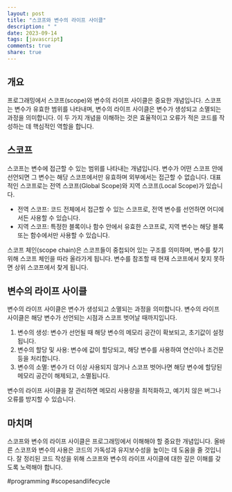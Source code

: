 ```yaml
---
layout: post
title: "스코프와 변수의 라이프 사이클"
description: " "
date: 2023-09-14
tags: [javascript]
comments: true
share: true
---
```


## 개요
프로그래밍에서 스코프(scope)와 변수의 라이프 사이클은 중요한 개념입니다. 스코프는 변수가 유효한 범위를 나타내며, 변수의 라이프 사이클은 변수가 생성되고 소멸되는 과정을 의미합니다. 이 두 가지 개념을 이해하는 것은 효율적이고 오류가 적은 코드를 작성하는 데 핵심적인 역할을 합니다.

## 스코프
스코프는 변수에 접근할 수 있는 범위를 나타내는 개념입니다. 변수가 어떤 스코프 안에 선언되면 그 변수는 해당 스코프에서만 유효하며 외부에서는 접근할 수 없습니다. 대표적인 스코프로는 전역 스코프(Global Scope)와 지역 스코프(Local Scope)가 있습니다.

- 전역 스코프: 코드 전체에서 접근할 수 있는 스코프로, 전역 변수를 선언하면 어디에서든 사용할 수 있습니다.
- 지역 스코프: 특정한 블록이나 함수 안에서 유효한 스코프로, 지역 변수는 해당 블록 또는 함수에서만 사용할 수 있습니다.

스코프 체인(scope chain)은 스코프들이 중첩되어 있는 구조를 의미하며, 변수를 찾기 위해 스코프 체인을 따라 올라가게 됩니다. 변수를 참조할 때 현재 스코프에서 찾지 못하면 상위 스코프에서 찾게 됩니다.

## 변수의 라이프 사이클
변수의 라이프 사이클은 변수가 생성되고 소멸되는 과정을 의미합니다. 변수의 라이프 사이클은 해당 변수가 선언되는 시점과 스코프 벗어날 때까지입니다.

1. 변수의 생성: 변수가 선언될 때 해당 변수의 메모리 공간이 확보되고, 초기값이 설정됩니다.
2. 변수의 할당 및 사용: 변수에 값이 할당되고, 해당 변수를 사용하여 연산이나 조건문 등을 처리합니다.
3. 변수의 소멸: 변수가 더 이상 사용되지 않거나 스코프 벗어나면 해당 변수에 할당된 메모리 공간이 해제되고, 소멸됩니다.

변수의 라이프 사이클을 잘 관리하면 메모리 사용량을 최적화하고, 예기치 않은 버그나 오류를 방지할 수 있습니다.

## 마치며
스코프와 변수의 라이프 사이클은 프로그래밍에서 이해해야 할 중요한 개념입니다. 올바른 스코프와 변수의 사용은 코드의 가독성과 유지보수성을 높이는 데 도움을 줄 것입니다. 잘 정리된 코드 작성을 위해 스코프와 변수의 라이프 사이클에 대한 깊은 이해를 갖도록 노력해야 합니다.

#programming #scopesandlifecycle